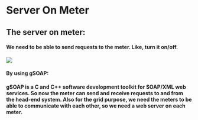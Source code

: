 # Server On Meter

## The server on meter:
#### We need to be able to send requests to the meter. Like, turn it on/off.

<img src="https://drive.google.com/file/d/1nKY0-2wrDEspNcT88eVoKdDYg4tS1Jug/view?usp=sharing"/>

#### By using gSOAP:
#### gSOAP is a C and C++ software development toolkit for SOAP/XML web services. So now the meter can send and receive requests to and from the head-end system. Also for the grid purpose, we need the meters to be able to communicate with each other, so we need a web server on each meter. 

